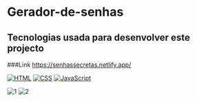 # Gerador-de-senhas
## Tecnologias usada para desenvolver este projecto
###Link https://senhassecretas.netlify.app/

[![HTML](https://img.shields.io/badge/HTML5-E34F26?style=for-the-badge&logo=html5&logoColor=white)]()
[![CSS](https://img.shields.io/badge/CSS3-1572B6?style=for-the-badge&logo=css3&logoColor=white)]()
[![JavaScript](https://img.shields.io/badge/JavaScript-323330?style=for-the-badge&logo=javascript&logoColor=F7DF1E)]()

![1](https://user-images.githubusercontent.com/72740537/211125520-6a3e2276-f4d1-4cc1-8d68-3da844eab9fb.png)
![2](https://user-images.githubusercontent.com/72740537/211125556-e15be659-97d7-45b1-9e65-3eeb8397d240.png)
